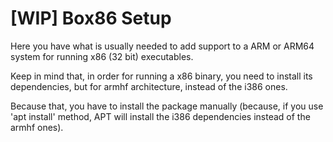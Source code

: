 # [WIP] Box86 Setup

Here you have what is usually needed to add support to a ARM or ARM64 system
for running x86 (32 bit) executables.

Keep in mind that, in order for running a x86 binary, you need to install
its dependencies, but for armhf architecture, instead of the i386 ones.

Because that, you have to install the package manually (because, if you use
'apt install' method, APT will install the i386 dependencies instead of
the armhf ones).



